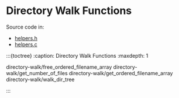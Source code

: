 # Directory Walk Functions

Source code in:

- [helpers.h](https://github.com/artgins/yunetas/blob/main/kernel/c/gobj-c/src/helpers.h)
- [helpers.c](https://github.com/artgins/yunetas/blob/main/kernel/c/gobj-c/src/helpers.c)


:::{toctree}
:caption: Directory Walk Functions
:maxdepth: 1

directory-walk/free_ordered_filename_array
directory-walk/get_number_of_files
directory-walk/get_ordered_filename_array
directory-walk/walk_dir_tree

:::
